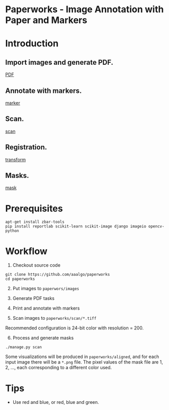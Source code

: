 Paperworks - Image Annotation with Paper and Markers
====================================================

# Introduction

## Import images and generate PDF.
[PDF](doc/pdf.jpg)	

## Annotate with markers.
[marker](doc/marker.jpg)

## Scan.
[scan](doc/scan.jpg)

## Registration.
[transform](doc/color.jpg)

## Masks.
[mask](doc/mask.gif)

# Prerequisites
```
apt-get install zbar-tools
pip install reportlab scikit-learn scikit-image django imageio opencv-python
```

# Workflow

1. Checkout source code
```
git clone https://github.com/aaalgo/paperworks
cd paperworks
```

2. Put images to `paperwors/images`

3. Generate PDF tasks

4. Print and annotate with markers

5. Scan images to `paperworks/scan/*.tiff`

Recommended configuration is 24-bit color with resolution = 200.

6. Process and generate masks
```
./manage.py scan
```
Some visualizations will be produced in `paperworks/aligned`, and for
each input image there will be a `*.png` file.  The pixel values of the
mask file are 1, 2, ..., each corresponding to a different color used.


# Tips

- Use red and blue, or red, blue and green.


# 

